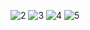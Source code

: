 ![2](https://github.com/user-attachments/assets/607a0884-ce4f-43ee-9833-85105e6a5b68)
![3](https://github.com/user-attachments/assets/df4272fe-ad0e-4756-bfd8-9e34543b454b)
![4](https://github.com/user-attachments/assets/d70c2485-2eb1-4386-9d8d-3720c5b0536b)
![5](https://github.com/user-attachments/assets/2ec05dbf-32da-422d-8160-1474e20ecd0d)
